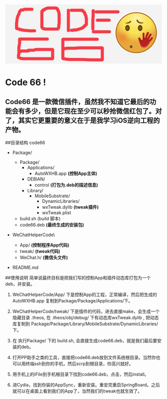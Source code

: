 ![code66 logo](./code66.jpeg "code66")

Code 66 !
===================

Code66 是一款微信插件，虽然我不知道它最后的功能会有多少，但是它现在至少可以秒抢微信红包了。对了，其实它更重要的意义在于是我学习iOS逆向工程的产物。
-------------------

##目录结构
code66 

- Package/  
	- Package/ 
		- Applications/ 
			- AutoWXHB.app            __(控制App主体)__
		- DEBIAN/
			- control                        __(打包为.deb的描述信息)__
		- Library/
			- MobileSubstrate/
				- DynamicLibraries/
				 - wxTweak.dylib       __(tweak插件)__
				 - wxTweak.plist   
	- build.sh  (build 脚本)
	- code66.deb                        __(最终生成的安装包)__
- WeChatHelperCode\ 
	 - App/            __(控制程序App代码)__
	 - tweak/         __(tweak代码)__
	 - WeChat.h/   __(微信头文件)__

- README.md

##使用说明
简单说最终目标是把我们写的控制App和插件动态库打包为一个deb，并安装。

1. WeChatHelperCode/App/ 下是控制App的工程，正常编译，然后把生成的AutoWXHB.app 复制到Package/Package/Applications/下。  

2.  WeChatHelperCode/tweak/ 下是插件的代码，进去直接make，会生成一个隐藏目录 .theos, 在 .theos/obj/debug/ 下有动态库wxTweak.dylib , 把动态库复制到 Package/Package/Library/MobileSubstrate/DynamicLibraries/ 下。 

3.  在 执行Package/ 下的 build.sh,  会直接生成code66.deb，就是我们最后要安装的deb。 

4.  打开PP助手之类的工具，直接把code66.deb放到文件系统根目录。当然你也可以用终端ssh到你的手机，然后scrp到根目录，你高兴就好。

5.  用手机上的iFile到手机根目录下找到code66.deb，点击，然后install。

6.  进Cydia，找到你装的AppSync，重新安装。重安完重启SpringBoard。之后就可以在桌面上看到我们的App了，当然我们的tweak也就生效了。

